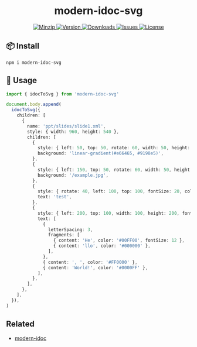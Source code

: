 <h1 align="center">modern-idoc-svg</h1>

<p align="center">
  <a href="https://unpkg.com/modern-idoc-svg">
    <img src="https://img.shields.io/bundlephobia/minzip/modern-idoc-svg" alt="Minzip">
  </a>
  <a href="https://www.npmjs.com/package/modern-idoc-svg">
    <img src="https://img.shields.io/npm/v/modern-idoc-svg.svg" alt="Version">
  </a>
  <a href="https://www.npmjs.com/package/modern-idoc-svg">
    <img src="https://img.shields.io/npm/dm/modern-idoc-svg" alt="Downloads">
  </a>
  <a href="https://github.com/qq15725/modern-idoc-svg/issues">
    <img src="https://img.shields.io/github/issues/qq15725/modern-idoc-svg" alt="Issues">
  </a>
  <a href="https://github.com/qq15725/modern-idoc-svg/blob/main/LICENSE">
    <img src="https://img.shields.io/npm/l/modern-idoc-svg.svg" alt="License">
  </a>
</p>

## 📦 Install

```
npm i modern-idoc-svg
```

## 🦄 Usage

```ts
import { idocToSvg } from 'modern-idoc-svg'

document.body.append(
  idocToSvg({
    children: [
      {
        name: 'ppt/slides/slide1.xml',
        style: { width: 960, height: 540 },
        children: [
          {
            style: { left: 50, top: 50, rotate: 60, width: 50, height: 50 },
            background: 'linear-gradient(#e66465, #9198e5)',
          },
          {
            style: { left: 150, top: 50, rotate: 60, width: 50, height: 50 },
            background: '/example.jpg',
          },
          {
            style: { rotate: 40, left: 100, top: 100, fontSize: 20, color: 'rgba(255, 0, 0, 0.2)' },
            text: 'test',
          },
          {
            style: { left: 200, top: 100, width: 100, height: 200, fontSize: 22 },
            text: [
              {
                letterSpacing: 3,
                fragments: [
                  { content: 'He', color: '#00FF00', fontSize: 12 },
                  { content: 'llo', color: '#000000' },
                ],
              },
              { content: ', ', color: '#FF0000' },
              { content: 'World!', color: '#0000FF' },
            ],
          },
        ],
      },
    ],
  }),
)
```

## Related

- [modern-idoc](https://github.com/qq15725/modern-idoc)
